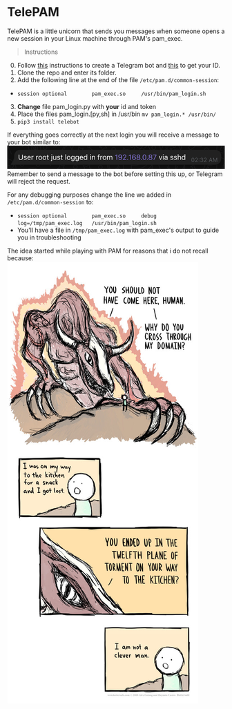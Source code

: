 
# TelePAM

TelePAM is a little unicorn that sends you messages when someone opens a new session in your Linux machine through PAM's pam_exec.


> Instructions

0. Follow [this](https://blog.devgenius.io/how-to-set-up-your-telegram-bot-using-botfather-fd1896d68c02) instructions to create a Telegram bot and [this](https://botostore.com/c/getmyid_bot/) to get your ID.
1. Clone the repo and enter its folder.
2. Add the following line at the end of the file `/etc/pam.d/common-session`:
- `session optional        pam_exec.so     /usr/bin/pam_login.sh`
3. **Change** file pam_login.py with **your** id and token
4. Place the files pam_login.[py,sh] in /usr/bin
	`mv pam_login.* /usr/bin/`
5. `pip3 install telebot`

If everything goes correctly at the next login you will receive a message to your bot similar to:
![alt text](https://github.com/xawos/telepam/blob/master/test.png?raw=true)
Remember to send a message to the bot before setting this up, or Telegram will reject the request.

For any debugging purposes change the line we added in `/etc/pam.d/common-session` to:
- `session optional        pam_exec.so     debug   log=/tmp/pam_exec.log   /usr/bin/pam_login.sh`
- You'll have a file in `/tmp/pam_exec.log` with pam_exec's output to guide you in troubleshooting

The idea started while playing with PAM for reasons that i do not recall because:
![alt text](https://github.com/xawos/telepam/blob/master/notacleverman.jpg?raw=true)
